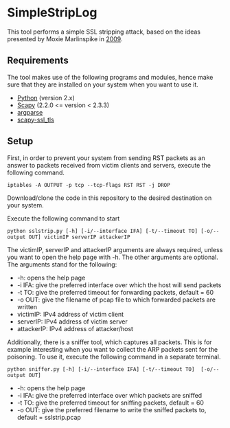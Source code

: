 # SimpleStripLog

This tool performs a simple SSL stripping attack, based on the ideas presented by Moxie Marlinspike in [2009](https://www.blackhat.com/presentations/bh-dc-09/Marlinspike/BlackHat-DC-09-Marlinspike-Defeating-SSL.pdf).

## Requirements

The tool makes use of the following programs and modules, hence make sure that they are installed on your system when you want to use it.
* [Python](https://www.python.org/) (version 2.x)
* [Scapy](https://scapy.net/) (2.2.0 <= version < 2.3.3)
* [argparse](https://docs.python.org/3/library/argparse.html)
* [scapy-ssl_tls](https://pypi.org/project/scapy-ssl_tls/)


## Setup

First, in order to prevent your system from sending RST packets as an answer to packets received from victim clients and servers, execute the following command.

    iptables -A OUTPUT -p tcp --tcp-flags RST RST -j DROP

Download/clone the code in this repository to the desired destination on your system.

Execute the following command to start

    python sslstrip.py [-h] [-i/--interface IFA] [-t/--timeout TO] [-o/--output OUT] victimIP serverIP attackerIP
    
The victimIP, serverIP and attackerIP arguments are always required, unless you want to open the help page with -h. The other arguments are optional. The arguments stand for the following:
* -h: opens the help page
* -i IFA: give the preferred interface over which the host will send packets
* -t TO: give the preferred timeout for forwarding packets, default = 60
* -o OUT: give the filename of pcap file to which forwarded packets are written
* victimIP: IPv4 address of victim client
* serverIP: IPv4 address of victim server
* attackerIP: IPv4 address of attacker/host

Additionally, there is a sniffer tool, which captures all packets. This is for example interesting when you want to collect the ARP packets sent for the poisoning. To use it, execute the following command in a separate terminal.

    python sniffer.py [-h] [-i/--interface IFA] [-t/--timeout TO]  [-o/--output OUT]

* -h: opens the help page
* -i IFA: give the preferred interface over which packets are sniffed
* -t TO: give the preferred timeout for sniffing packets, default = 60
* -o OUT: give the preferred filename to write the sniffed packets to, default = sslstrip.pcap
